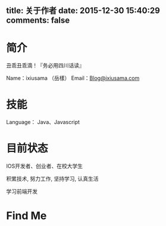 title: 关于作者
date: 2015-12-30 15:40:29
comments: false
---

简介
==
丑乖丑乖滴！『务必用四川话读』

Name：ixiusama （岳樣）
Email：Blog@ixiusama.com

技能
==

Language： Java、Javascript

目前状态
====
IOS开发者、创业者、在校大学生

积累技术, 努力工作, 坚持学习, 认真生活

学习前端开发



Find Me
=======
